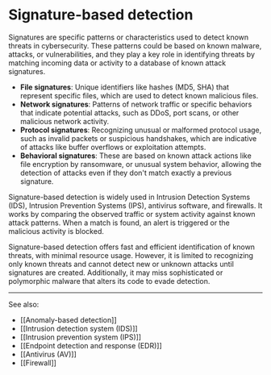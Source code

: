 
# Signature-based detection

Signatures are specific patterns or characteristics used to detect known threats in cybersecurity. These patterns could be based on known malware, attacks, or vulnerabilities, and they play a key role in identifying threats by matching incoming data or activity to a database of known attack signatures.

- **File signatures**: Unique identifiers like hashes (MD5, SHA) that represent specific files, which are used to detect known malicious files.
- **Network signatures**: Patterns of network traffic or specific behaviors that indicate potential attacks, such as DDoS, port scans, or other malicious network activity.
- **Protocol signatures**: Recognizing unusual or malformed protocol usage, such as invalid packets or suspicious handshakes, which are indicative of attacks like buffer overflows or exploitation attempts.
- **Behavioral signatures**: These are based on known attack actions like file encryption by ransomware, or unusual system behavior, allowing the detection of attacks even if they don't match exactly a previous signature.

Signature-based detection is widely used in Intrusion Detection Systems (IDS), Intrusion Prevention Systems (IPS), antivirus software, and firewalls. It works by comparing the observed traffic or system activity against known attack patterns. When a match is found, an alert is triggered or the malicious activity is blocked.

Signature-based detection offers fast and efficient identification of known threats, with minimal resource usage. However, it is limited to recognizing only known threats and cannot detect new or unknown attacks until signatures are created. Additionally, it may miss sophisticated or polymorphic malware that alters its code to evade detection.

---

See also:

- [[Anomaly-based detection]]
- [[Intrusion detection system (IDS)]]
- [[Intrusion prevention system (IPS)]]
- [[Endpoint detection and response (EDR)]]
- [[Antivirus (AV)]]
- [[Firewall]]